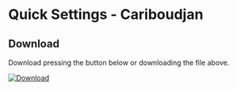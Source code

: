 # Quick Settings - Cariboudjan

## Download
Download pressing the button below or downloading the file above.

[![Download](https://img.shields.io/static/v1?label=Download&message=Community+App&color=50AE5C&style=for-the-badge)](https://github.com/Droptop-Four/Droptop-Community-Apps/raw/main/Apps/Quick_Settings-Cariboudjan/Quick%20Settings.rmskin)
